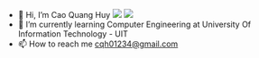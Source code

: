 - 👋 Hi, I’m Cao Quang Huy
![](https://komarev.com/ghpvc/?username=your-github-username)
![](https://komarev.com/ghpvc/?username=your-github-username&color=green)
- 🌱 I’m currently learning Computer Engineering at University Of Information Technology - UIT
- 📫 How to reach me cqh01234@gmail.com


